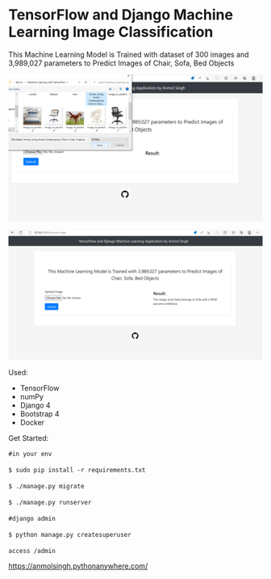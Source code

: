 # TensorFlow and Django Machine Learning Image Classification
This Machine Learning Model is Trained with dataset of 300 images and 3,989,027 parameters to Predict Images of Chair, Sofa, Bed Objects

![Alt text](products/static/images/demo-1.jpg?raw=true "demo-1")

![Alt text](products/static/images/demo-2.png?raw=true "demo-2")


Used:

- TensorFlow
- numPy
- Django 4
- Bootstrap 4
- Docker

Get Started:

```
#in your env

$ sudo pip install -r requirements.txt

$ ./manage.py migrate

$ ./manage.py runserver

#django admin

$ python manage.py createsuperuser

access /admin

```

https://anmolsingh.pythonanywhere.com/

